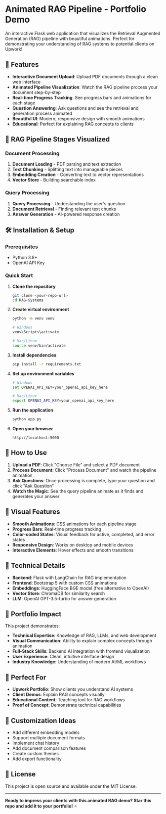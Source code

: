 # Animated RAG Pipeline - Portfolio Demo

An interactive Flask web application that visualizes the Retrieval Augmented Generation (RAG) pipeline with beautiful animations. Perfect for demonstrating your understanding of RAG systems to potential clients on Upwork!

## 🚀 Features

- **Interactive Document Upload**: Upload PDF documents through a clean web interface
- **Animated Pipeline Visualization**: Watch the RAG pipeline process your document step-by-step
- **Real-time Progress Tracking**: See progress bars and animations for each stage
- **Question Answering**: Ask questions and see the retrieval and generation process animated
- **Beautiful UI**: Modern, responsive design with smooth animations
- **Educational**: Perfect for explaining RAG concepts to clients

## 🎯 RAG Pipeline Stages Visualized

### Document Processing
1. **Document Loading** - PDF parsing and text extraction
2. **Text Chunking** - Splitting text into manageable pieces
3. **Embedding Creation** - Converting text to vector representations
4. **Vector Store** - Building searchable index

### Query Processing
1. **Query Processing** - Understanding the user's question
2. **Document Retrieval** - Finding relevant text chunks
3. **Answer Generation** - AI-powered response creation

## 🛠️ Installation & Setup

### Prerequisites
- Python 3.8+
- OpenAI API Key

### Quick Start

1. **Clone the repository**
   ```bash
   git clone <your-repo-url>
   cd RAG-Systems
   ```

2. **Create virtual environment**
   ```bash
   python -m venv venv
   
   # Windows
   venv\Scripts\activate
   
   # Mac/Linux
   source venv/bin/activate
   ```

3. **Install dependencies**
   ```bash
   pip install -r requirements.txt
   ```

4. **Set up environment variables**
   ```bash
   # Windows
   set OPENAI_API_KEY=your_openai_api_key_here
   
   # Mac/Linux
   export OPENAI_API_KEY=your_openai_api_key_here
   ```

5. **Run the application**
   ```bash
   python app.py
   ```

6. **Open your browser**
   ```
   http://localhost:5000
   ```

## 📖 How to Use

1. **Upload a PDF**: Click "Choose File" and select a PDF document
2. **Process Document**: Click "Process Document" and watch the pipeline animation
3. **Ask Questions**: Once processing is complete, type your question and click "Ask Question"
4. **Watch the Magic**: See the query pipeline animate as it finds and generates your answer

## 🎨 Visual Features

- **Smooth Animations**: CSS animations for each pipeline stage
- **Progress Bars**: Real-time progress tracking
- **Color-coded States**: Visual feedback for active, completed, and error states
- **Responsive Design**: Works on desktop and mobile devices
- **Interactive Elements**: Hover effects and smooth transitions

## 🔧 Technical Details

- **Backend**: Flask with LangChain for RAG implementation
- **Frontend**: Bootstrap 5 with custom CSS animations
- **Embeddings**: HuggingFace BGE model (free alternative to OpenAI)
- **Vector Store**: ChromaDB for similarity search
- **LLM**: OpenAI GPT-3.5-turbo for answer generation

## 💼 Portfolio Impact

This project demonstrates:
- **Technical Expertise**: Knowledge of RAG, LLMs, and web development
- **Visual Communication**: Ability to explain complex concepts through animation
- **Full-Stack Skills**: Backend AI integration with frontend visualization
- **User Experience**: Clean, intuitive interface design
- **Industry Knowledge**: Understanding of modern AI/ML workflows

## 🎯 Perfect For

- **Upwork Portfolio**: Show clients you understand AI systems
- **Client Demos**: Explain RAG concepts visually
- **Educational Content**: Teaching tool for RAG workflows
- **Proof of Concept**: Demonstrate technical capabilities

## 🚀 Customization Ideas

- Add different embedding models
- Support multiple document formats
- Implement chat history
- Add document comparison features
- Create custom themes
- Add export functionality

## 📝 License

This project is open source and available under the MIT License.

---

**Ready to impress your clients with this animated RAG demo? Star this repo and add it to your portfolio!** ⭐